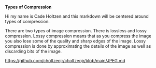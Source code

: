 **Types of Compression**


Hi my name is Cade Holtzen and this markdown will be centered around types of compression.

There are two types of image compression. There is lossless and lossy compression. Lossy compression means that as you compress the image you also lose some of the quality and sharp edges of the image. Lossy compression is done by approximating the details of the image as well as discarding bits of the image. 



https://github.com/choltzenjr/choltzenjr/blob/main/JPEG.md
